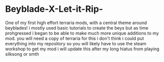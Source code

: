 # Beyblade-X-Let-it-Rip-
One of my first high effort terraria mods, with a central theme around beyblades!
i mostly used basic tutorials to create the beys but as time prohgressed i began to be able to make much more unique additions to my mod.
you will need a copy of terraria for this
i don't think i could put everything into my repository so you will likely have to use the steam workshop to get my mod
i will update this after my long hiatus from playing silksong or smth
